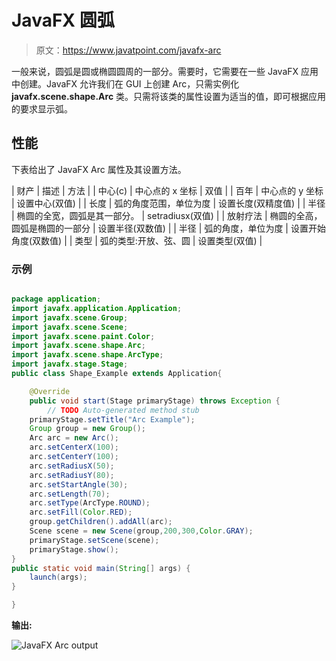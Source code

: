# JavaFX 圆弧

> 原文：<https://www.javatpoint.com/javafx-arc>

一般来说，圆弧是圆或椭圆圆周的一部分。需要时，它需要在一些 JavaFX 应用中创建。JavaFX 允许我们在 GUI 上创建 Arc，只需实例化 **javafx.scene.shape.Arc** 类。只需将该类的属性设置为适当的值，即可根据应用的要求显示弧。

## 性能

下表给出了 JavaFX Arc 属性及其设置方法。

| 财产 | 描述 | 方法 |
| 中心(c) | 中心点的 x 坐标 | 双值 |
| 百年 | 中心点的 y 坐标 | 设置中心(双值) |
| 长度 | 弧的角度范围，单位为度 | 设置长度(双精度值) |
| 半径 | 椭圆的全宽，圆弧是其一部分。 | setradiusx(双值) |
| 放射疗法 | 椭圆的全高，圆弧是椭圆的一部分 | 设置半径(双数值) |
| 半径 | 弧的角度，单位为度 | 设置开始角度(双数值) |
| 类型 | 弧的类型:开放、弦、圆 | 设置类型(双值) |

### 示例

```java

package application;
import javafx.application.Application;
import javafx.scene.Group;
import javafx.scene.Scene;
import javafx.scene.paint.Color;
import javafx.scene.shape.Arc;
import javafx.scene.shape.ArcType;
import javafx.stage.Stage;
public class Shape_Example extends Application{

	@Override
	public void start(Stage primaryStage) throws Exception {
		// TODO Auto-generated method stub
	primaryStage.setTitle("Arc Example");
	Group group = new Group();
	Arc arc = new Arc();
	arc.setCenterX(100);
	arc.setCenterY(100);
	arc.setRadiusX(50);
	arc.setRadiusY(80);
	arc.setStartAngle(30);
	arc.setLength(70);
	arc.setType(ArcType.ROUND);
	arc.setFill(Color.RED);
	group.getChildren().addAll(arc);
	Scene scene = new Scene(group,200,300,Color.GRAY);
	primaryStage.setScene(scene);
	primaryStage.show();
}
public static void main(String[] args) {
	launch(args);
}

}

```

**输出:**

![JavaFX Arc output](../img/0697ade38658d50d0a5f262919849523.png)
